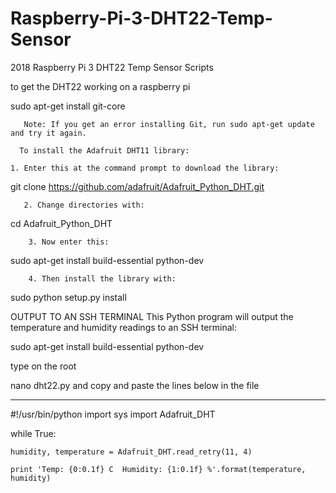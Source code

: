 # Raspberry-Pi-3-DHT22-Temp-Sensor
2018 Raspberry Pi 3 DHT22 Temp Sensor  Scripts 



to get the DHT22 working on a raspberry pi 


sudo apt-get install git-core

       Note: If you get an error installing Git, run sudo apt-get update and try it again.

      To install the Adafruit DHT11 library:

    1. Enter this at the command prompt to download the library:

git clone https://github.com/adafruit/Adafruit_Python_DHT.git

       2. Change directories with:

cd Adafruit_Python_DHT

        3. Now enter this:

sudo apt-get install build-essential python-dev

        4. Then install the library with:

sudo python setup.py install

OUTPUT TO AN SSH TERMINAL
This Python program will output the temperature and humidity readings to an SSH terminal:

sudo apt-get install build-essential python-dev


type on the root  

nano dht22.py and copy and paste the lines below in the file

------------------------------------------------------
#!/usr/bin/python
import sys
import Adafruit_DHT

while True:

    humidity, temperature = Adafruit_DHT.read_retry(11, 4)

    print 'Temp: {0:0.1f} C  Humidity: {1:0.1f} %'.format(temperature, humidity)

